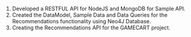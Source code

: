1. Developed a RESTFUL API for NodeJS and MongoDB for Sample API.
2. Created the DataModel, Sample Data and Data Queries for the Recommendations functionality using Neo4J Database.
3. Creating the Recommendations API for the GAMECART project.
